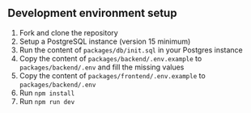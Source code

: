 ## Development environment setup

1. Fork and clone the repository
2. Setup a PostgreSQL instance (version 15 minimum)
3. Run the content of `packages/db/init.sql` in your Postgres instance
4. Copy the content of `packages/backend/.env.example` to `packages/backend/.env` and fill the missing values
5. Copy the content of `packages/frontend/.env.example` to `packages/backend/.env`
6. Run `npm install`
7. Run `npm run dev`
